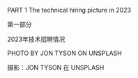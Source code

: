PART 1
The technical 
hiring picture 
in 2023

第一部分

2023年技术招聘情况



PHOTO BY JON TYSON ON UNSPLASH

摄影：JON TYSON 在 UNSPLASH


